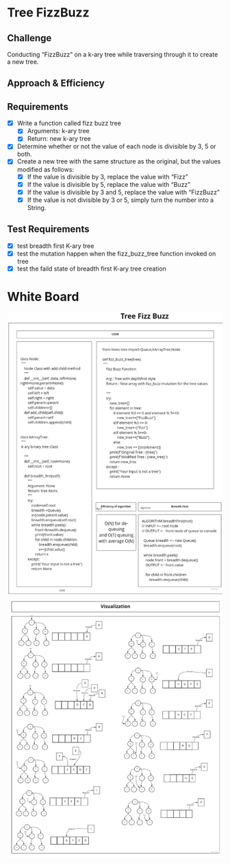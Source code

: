 # Tree FizzBuzz

## Challenge

Conducting “FizzBuzz” on a k-ary tree while traversing through it to create a new tree.

## Approach & Efficiency

## Requirements

* [x] Write a function called fizz buzz tree
    - [x] Arguments: k-ary tree
    - [x] Return: new k-ary tree
* [x] Determine whether or not the value of each node is divisible by 3, 5 or both.
* [x] Create a new tree with the same structure as the original, but the values modified as follows:
    - [x] If the value is divisible by 3, replace the value with “Fizz”
    - [x] If the value is divisible by 5, replace the value with “Buzz”
    - [x] If the value is divisible by 3 and 5, replace the value with “FizzBuzz”
    - [x] If the value is not divisible by 3 or 5, simply turn the number into a String.

## Test Requirements

* [x] test breadth first K-ary tree
* [x] test the mutation happen when the fizz_buzz_tree function invoked on tree
* [x] test the faild state of breadth first K-ary tree creation

# White Board

![tree fizz buzz](tree_fizz_buzz_1.jpg)
![tree fizz buzz](tree_fizz_buzz_2.jpg)
